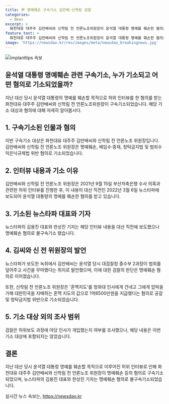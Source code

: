 ```yaml
---
title: 尹 명예훼손 구속기소 김만배·신학림 검찰
categories:
  - News
excerpt: >
  화천대유 대주주 김만배씨와 신학림 전 언론노조위원장이 윤석열 대통령 명예를 훼손한 혐의로 구속기소됐다. 뉴스타파의 김용진 대표와 한상진 기자는 명예훼손 혐의로 불구속기소됐다. 김씨와 신 전 위원장은 윤 대통령의 명예를 훼손한 혐의로, 돈을 받고 공갈 혐의도 받고 있으며, 정기현 전 국립중앙의원장을 협박한 혐의도 조사 중이다. 현재 야당 인사 개입 여부는 조사 대상이 아니다.
feature_text: >
  화천대유 대주주 김만배씨와 신학림 전 언론노조위원장이 윤석열 대통령 명예를 훼손한 혐의로 구속기소됐다. 뉴스타파의 김용진 대표와 한상진 기자는 명예훼손 혐의로 불구속기소됐다. 김씨와 신 전 위원장은 윤 대통령의 명예를 훼손한 혐의로, 돈을 받고 공갈 혐의도 받고 있으며, 정기현 전 국립중앙의원장을 협박한 혐의도 조사 중이다. 현재 야당 인사 개입 여부는 조사 대상이 아니다.
image: 'https://newsdao.kr/res/images/meta/newsdao_breakingnews.jpg'
---
```


<p><img src="https://newsdao.kr/res/images/meta/newsdao_breakingnews.jpg" alt="implanttips 속보" /></p>

<h2>윤석열 대통령 명예훼손 관련 구속기소, 누가 기소되고 어떤 혐의로 기소되었을까?</h2>

<p data-ke-size="size16">지난 대선 당시 윤석열 대통령의 명예를 훼손할 목적으로 허위 인터뷰를 한 혐의를 받는 화천대유 대주주 김만배씨와 신학림 전 언론노조위원장이 구속기소되었습니다. 해당 기소 대상과 혐의에 대해 자세히 알아봅시다.</p>

<h2>1. 구속기소된 인물과 혐의</h2>

<p data-ke-size="size16">이번 구속기소 대상은 화천대유 대주주 김만배씨와 신학림 전 언론노조 위원장입니다. 김만배씨와 신학림 전 언론노조 위원장은 명예훼손, 배임수·증재, 청탁금지법 및 범죄수익은닉규제법 위반 혐의로 기소되었습니다.</p>

<h2>2. 인터뷰 내용과 기소 이유</h2>

<p data-ke-size="size16">김만배씨와 신학림 전 언론노조 위원장은 2021년 9월 15일 부산저축은행 수사 의혹과 관련한 허위 인터뷰를 진행한 후, 이 내용이 대선 직전인 2022년 3월 6일 뉴스타파에 보도되어 윤석열 대통령의 명예를 훼손한 혐의를 받고 있습니다.</p>

<h2>3. 기소된 뉴스타파 대표와 기자</h2>

<p data-ke-size="size16">뉴스타파의 김용진 대표와 한상진 기자는 해당 인터뷰 내용을 대선 직전에 보도했으나 명예훼손 혐의로 불구속기소 됐습니다.</p>

<h2>4. 김씨와 신 전 위원장의 발언</h2>

<p data-ke-size="size16">뉴스타파가 보도한 녹취에서 김만배씨는 윤석열 당시 대검찰청 중수부 2과장이 범죄를 덮어주고 사건을 무마했다는 취지로 발언했으며, 이에 대한 검찰의 판단은 명예훼손 혐의로 이어졌습니다.</p>

<p data-ke-size="size16">또한, 신학림 전 언론노조 위원장은 '혼맥지도'를 청와대 인사에게 건네고 그에게 압박을 가해 대한민국을 지배하는 혼맥 지도의 값으로 1억6500만원을 지급했다는 혐의로 공갈 및 청탁금지법 위반으로 기소되었습니다.</p>

<h2>5. 기소 대상 외의 조사 범위</h2>

<p data-ke-size="size16">검찰은 허위보도 과정에 야당 인사가 개입했는지 여부를 조사했으나, 해당 내용은 이번 기소 대상에 포함되지는 않았습니다.</p>

<h2>결론</h2>

<p data-ke-size="size16">지난 대선 당시 윤석열 대통령 명예를 훼손할 목적으로 이루어진 허위 인터뷰로 인해 화천대유 대주주 김만배씨와 신학림 전 언론노조 위원장이 명예훼손 등의 혐의로 구속기소되었으며, 뉴스타파의 김용진 대표와 한상진 기자는 명예훼손 혐의로 불구속기소되었습니다.</p>
실시간 뉴스 속보는, <a href="https://newsdao.kr" rel="dofollow">https://newsdao.kr</a>


